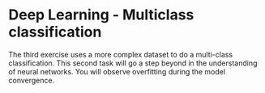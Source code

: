 # Deep Learning - Multiclass classification

The third exercise uses a more complex dataset to do a multi-class classification. This second task will go a step beyond in the understanding of neural networks. You will observe overfitting during the model convergence.
